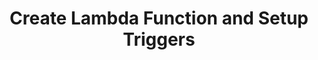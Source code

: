 ---
title: "Create Lambda Function and Setup Triggers"
weight: 6
chapter: false
pre: " <b> 6. </b> "
---